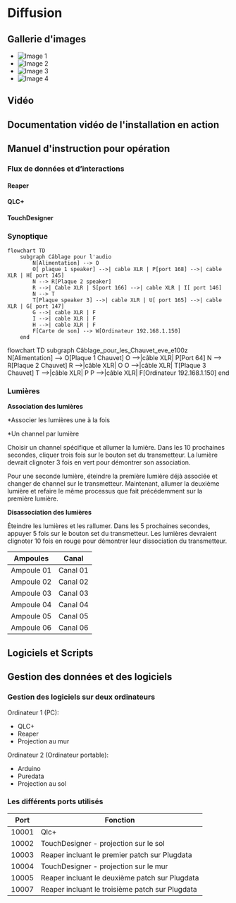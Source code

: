 # Diffusion

## Gallerie d'images
* ![Image 1](https://placehold.co/400x400?text=1+image)
* ![Image 2](https://placehold.co/400x400?text=2+image)
* ![Image 3](https://placehold.co/400x400?text=3+image)
* ![Image 4](https://placehold.co/400x400?text=4+image)

## Vidéo

## Documentation vidéo de l'installation en action

## Manuel d'instruction pour opération

### Flux de données et d’interactions

#### Reaper

#### QLC+

#### TouchDesigner

### Synoptique

```mermaid
flowchart TD
    subgraph Câblage pour l'audio
        N[Alimentation] --> O
        O[ plaque 1 speaker] -->| cable XLR | P[port 168] -->| cable XLR | H[ port 145]
        N --> R[Plaque 2 speaker]
        R -->| Cable XLR | S[port 166] -->| cable XLR | I[ port 146]
        N --> T
        T[Plaque speaker 3] -->| cable XLR | U[ port 165] -->| cable XLR | G[ port 147]
        G -->| cable XLR | F
        I -->| cable XLR | F
        H -->| cable XLR | F
        F[Carte de son] --> W[Ordinateur 192.168.1.150]
    end
```

flowchart TD
    subgraph Câblage_pour_les_Chauvet_eve_e100z
        N[Alimentation] --> O[Plaque 1 Chauvet]
        O -->|câble XLR| P[Port 64]
        N --> R[Plaque 2 Chauvet]
        R -->|câble XLR| O
        O -->|câble XLR| T[Plaque 3 Chauvet]
        T -->|câble XLR| P
        P -->|câble XLR| F[Ordinateur 192.168.1.150]
    end


### Lumières
**Association des lumières**

*Associer les lumières une à la fois

*Un channel par lumière

Choisir un channel spécifique et allumer la lumière. Dans les 10 prochaines secondes, cliquer trois fois sur le bouton set du transmetteur. La lumière devrait clignoter 3 fois en vert pour démontrer son association.

Pour une seconde lumière, éteindre la première lumière déjà associée et changer de channel sur le transmetteur. Maintenant, allumer la deuxième lumière et refaire le même processus que fait précédemment sur la première lumière.

**Disassociation des lumières**

Éteindre les lumières et les rallumer. Dans les 5 prochaines secondes, appuyer 5 fois sur le bouton set du transmetteur. Les lumières devraient clignoter 10 fois en rouge pour démontrer leur dissociation du transmetteur.

| Ampoules   | Canal    |
| ---------- | -------- |
| Ampoule 01 | Canal 01 |
| Ampoule 02 | Canal 02 |
| Ampoule 03 | Canal 03 |
| Ampoule 04 | Canal 04 |
| Ampoule 05 | Canal 05 |
| Ampoule 06 | Canal 06 |

## Logiciels et Scripts

## Gestion des données et des logiciels

### Gestion des logiciels sur deux ordinateurs
Ordinateur 1 (PC):
* QLC+
* Reaper
* Projection au mur

Ordinateur 2 (Ordinateur portable):
* Arduino
* Puredata
* Projection au sol

### Les différents ports utilisés
| Port  | Fonction                              |
| ----- | ------------------------------------- |
| 10001 | Qlc+                                  |
| 10002 | TouchDesigner - projection sur le sol |
| 10003 | Reaper incluant le premier patch sur Plugdata   |
| 10004 | TouchDesigner - projection sur le mur |
| 10005 | Reaper incluant le deuxième patch sur Plugdata   |
| 10007 | Reaper incluant le troisième patch sur Plugdata   |
